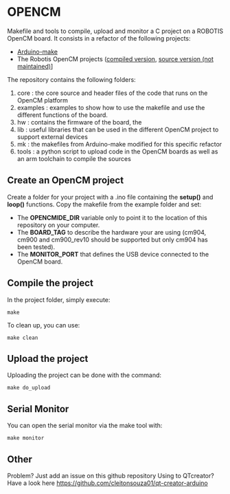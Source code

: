 OPENCM
======

Makefile and tools to compile, upload and monitor a C project on a ROBOTIS OpenCM board.
It consists in a refactor of the following projects:
 - [Arduino-make](https://github.com/sudar/Arduino-Makefile)
 - The Robotis OpenCM projects ([compiled version](http://support.robotis.com/en/software/robotis_opencm/robotis_opencm.html), [source version (not maintained)](https://github.com/robotis-pandora/ROBOTIS-OpenCM)]

The repository contains the following folders:
  
  1. core : the core source and header files of the code that runs on the OpenCM platform
  2. examples : examples to show how to use the makefile and use the different functions of the board.
  3. hw : contains the firmware of the board, the 
  4. lib : useful libraries that can be used in the different OpenCM project to support external devices
  5. mk : the makefiles from Arduino-make modified for this specific refactor
  6. tools : a python script to upload code in the OpenCM boards as well as an arm toolchain to compile the sources


Create an OpenCM project
------------------------

Create a folder for your project with a .ino file containing the **setup()** and **loop()** functions. 
Copy the makefile from the example folder and set:

 - The **OPENCMIDE_DIR** variable only to point it to the location of this repository on your computer.
 - The **BOARD_TAG** to describe the hardware your are using (cm904, cm900 and cm900_rev10 should be supported but only cm904 has been tested).
 - The **MONITOR_PORT** that defines the USB device connected to the OpenCM board.

Compile the project
-------------------

In the project folder, simply execute:
```
make
```
To clean up, you can use:
```
make clean
```

Upload the project
------------------

Uploading the project can be done with the command:
```
make do_upload
```

Serial Monitor
--------------

You can open the serial monitor via the make tool with:
```
make monitor
```


Other
-----

Problem? Just add an issue on this github repository
Using to QTcreator? Have a look here https://github.com/cleitonsouza01/qt-creator-arduino

 



